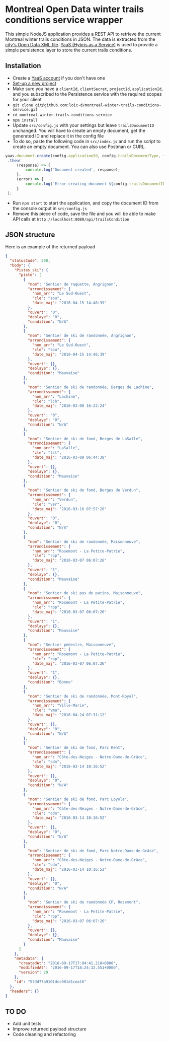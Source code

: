 # Montreal Open Data winter trails conditions service wrapper

This simple NodeJS application provides a REST API to retrieve the current Montreal winter trails conditions in JSON. The data is extracted from the [city's Open Data XML file](http://donnees.ville.montreal.qc.ca/dataset/conditions-ski/resource/41721587-bfc4-4ea5-a8d9-2a7584d9979e).
[YaaS (Hybris as a Service)](https://www.yaas.io/) is used to provide a simple persistence layer to store the current trails conditions.

## Installation
* Create a [YaaS account](https://www.yaas.io/register/) if you don't have one
* [Set-up a new project](https://devportal.yaas.io/gettingstarted/setupaproject/index.html)
* Make sure you have a `clientId`, `clientSecret`, `projectId`, `applicationId`, and you subscribed to the Persistence service with the required scopes for your client
* `git clone git@github.com:loic-d/montreal-winter-trails-conditions-service.git`
* `cd montreal-winter-trails-conditions-service`
* `npm install`
* Update `src/config.js` with your settings but leave `trailsDocumentID` unchanged. You will have to create an empty document, get the generated ID and replace it in the config file
* To do so, paste the following code in `src/index.js` and run the script to create an empty document. You can also use Postman or CURL.
```javascript
yaas.document.create(config.applicationId, config.trailsDocumentType, {})
 .then(
     (response) => {
         console.log('Document created', response);
     },
     (error) => {
         console.log(`Error creating document ${config.trailsDocumentID}`, error);
     }
 );
```
* Run `npm start` to start the application, and copy the document ID from the console output in `src/config.js`
* Remove this piece of code, save the file and you will be able to make API calls at `http://localhost:8080/api/trailsCondition`

## JSON structure
Here is an example of the returned payload
```json
{
  "statusCode": 200,
  "body": {
    "Pistes_ski": {
      "piste": [
        {
          "nom": "Sentier de raquette, Angrignon",
          "arrondissement": {
            "nom_arr": "Le Sud-Ouest",
            "cle": "sou",
            "date_maj": "2016-04-15 14:46:39"
          },
          "ouvert": "0",
          "deblaye": "0",
          "condition": "N/A"
        },
        {
          "nom": "Sentier de ski de randonnée, Angrignon",
          "arrondissement": {
            "nom_arr": "Le Sud-Ouest",
            "cle": "sou",
            "date_maj": "2016-04-15 14:46:39"
          },
          "ouvert": {},
          "deblaye": {},
          "condition": "Mauvaise"
        },
        {
          "nom": "Sentier de ski de randonnée, Berges de Lachine",
          "arrondissement": {
            "nom_arr": "Lachine",
            "cle": "lch",
            "date_maj": "2016-03-08 16:22:24"
          },
          "ouvert": "0",
          "deblaye": "0",
          "condition": "N/A"
        },
        {
          "nom": "Sentier de ski de fond, Berges de LaSalle",
          "arrondissement": {
            "nom_arr": "LaSalle",
            "cle": "lsl",
            "date_maj": "2016-03-09 06:44:38"
          },
          "ouvert": {},
          "deblaye": {},
          "condition": "Mauvaise"
        },
        {
          "nom": "Sentier de ski de fond, Berges de Verdun",
          "arrondissement": {
            "nom_arr": "Verdun",
            "cle": "ver",
            "date_maj": "2016-03-16 07:57:20"
          },
          "ouvert": "0",
          "deblaye": "0",
          "condition": "N/A"
        },
        {
          "nom": "Sentier de ski de randonnée, Maisonneuve",
          "arrondissement": {
            "nom_arr": "Rosemont - La Petite-Patrie",
            "cle": "rpp",
            "date_maj": "2016-03-07 06:07:26"
          },
          "ouvert": "1",
          "deblaye": {},
          "condition": "Mauvaise"
        },
        {
          "nom": "Sentier de ski pas de patins, Maisonneuve",
          "arrondissement": {
            "nom_arr": "Rosemont - La Petite-Patrie",
            "cle": "rpp",
            "date_maj": "2016-03-07 06:07:26"
          },
          "ouvert": "1",
          "deblaye": {},
          "condition": "Mauvaise"
        },
        {
          "nom": "Sentier pédestre, Maisonneuve",
          "arrondissement": {
            "nom_arr": "Rosemont - La Petite-Patrie",
            "cle": "rpp",
            "date_maj": "2016-03-07 06:07:26"
          },
          "ouvert": "1",
          "deblaye": {},
          "condition": "Bonne"
        },
        {
          "nom": "Sentier de ski de randonnée, Mont-Royal",
          "arrondissement": {
            "nom_arr": "Ville-Marie",
            "cle": "vma",
            "date_maj": "2016-04-24 07:31:12"
          },
          "ouvert": {},
          "deblaye": "0",
          "condition": "N/A"
        },
        {
          "nom": "Sentier de ski de fond, Parc Kent",
          "arrondissement": {
            "nom_arr": "Côte-des-Neiges - Notre-Dame-de-Grâce",
            "cle": "cdn",
            "date_maj": "2016-03-14 10:16:52"
          },
          "ouvert": {},
          "deblaye": "0",
          "condition": "N/A"
        },
        {
          "nom": "Sentier de ski de fond, Parc Loyola",
          "arrondissement": {
            "nom_arr": "Côte-des-Neiges - Notre-Dame-de-Grâce",
            "cle": "cdn",
            "date_maj": "2016-03-14 10:16:52"
          },
          "ouvert": {},
          "deblaye": "0",
          "condition": "N/A"
        },
        {
          "nom": "Sentier de ski de fond, Parc Notre-Dame-de-Grâce",
          "arrondissement": {
            "nom_arr": "Côte-des-Neiges - Notre-Dame-de-Grâce",
            "cle": "cdn",
            "date_maj": "2016-03-14 10:16:52"
          },
          "ouvert": {},
          "deblaye": "0",
          "condition": "N/A"
        },
        {
          "nom": "Sentier de ski de randonnée CP, Rosemont",
          "arrondissement": {
            "nom_arr": "Rosemont - La Petite-Patrie",
            "cle": "rpp",
            "date_maj": "2016-03-07 06:07:26"
          },
          "ouvert": {},
          "deblaye": {},
          "condition": "Mauvaise"
        }
      ]
    },
    "metadata": {
      "createdAt": "2016-09-17T17:04:41.218+0000",
      "modifiedAt": "2016-09-17T18:24:32.551+0000",
      "version": 29
    },
    "id": "57dd77a9101dcc001d1cea16"
  },
  "headers": {}
}
```

## TO DO
* Add unit tests
* Improve returned payload structure
* Code cleaning and refactoring
